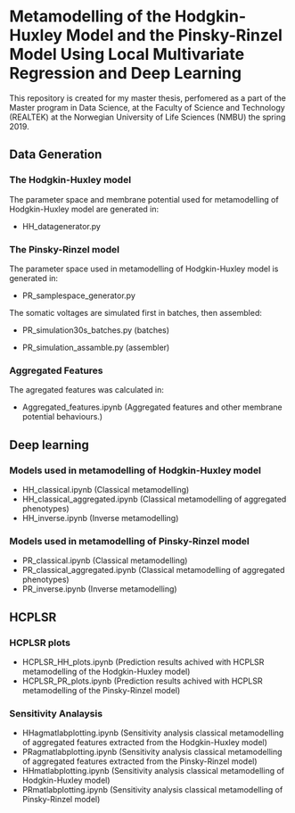 # Metamodelling of the Hodgkin-Huxley Model and the Pinsky-Rinzel Model Using Local Multivariate Regression and Deep Learning

This repository is created for my master thesis, perfomered as a part of the  Master  program  in Data Science, at the Faculty of Science and Technology (REALTEK) at the Norwegian University of Life Sciences (NMBU) the spring 2019.


## Data Generation
### The Hodgkin-Huxley model

The parameter space and membrane potential used for metamodelling of Hodgkin-Huxley model are generated in:
  - HH_datagenerator.py
  
### The Pinsky-Rinzel model
The parameter space used in metamodelling of Hodgkin-Huxley model is generated in:
  - PR_samplespace_generator.py
  
The somatic voltages are simulated first in batches, then assembled:
  - PR_simulation30s_batches.py (batches)
  
  - PR_simulation_assamble.py (assembler)
  
### Aggregated Features
The agregated features was calculated in:
- Aggregated_features.ipynb (Aggregated features and other membrane potential behaviours.)
  
## Deep learning

### Models used in metamodelling of Hodgkin-Huxley model

- HH_classical.ipynb (Classical metamodelling)
- HH_classical_aggregated.ipynb (Classical metamodelling of aggregated phenotypes)
- HH_inverse.ipynb (Inverse metamodelling)

### Models used in metamodelling of Pinsky-Rinzel model
  
- PR_classical.ipynb (Classical metamodelling)
- PR_classical_aggregated.ipynb (Classical metamodelling of aggregated phenotypes)
- PR_inverse.ipynb (Inverse metamodelling)


## HCPLSR

### HCPLSR plots

- HCPLSR_HH_plots.ipynb (Prediction results achived with HCPLSR metamodelling of the Hodgkin-Huxley model)
- HCPLSR_PR_plots.ipynb (Prediction results achived with HCPLSR metamodelling of the Pinsky-Rinzel model)

### Sensitivity Analaysis

- HHagmatlabplotting.ipynb (Sensitivity analysis classical metamodelling of aggregated features extracted from the Hodgkin-Huxley model)
- PRagmatlabplotting.ipynb (Sensitivity analysis classical metamodelling of aggregated features extracted from the Pinsky-Rinzel model)
- HHmatlabplotting.ipynb (Sensitivity analysis classical metamodelling of Hodgkin-Huxley model)
- PRmatlabplotting.ipynb (Sensitivity analysis classical metamodelling of Pinsky-Rinzel model)


